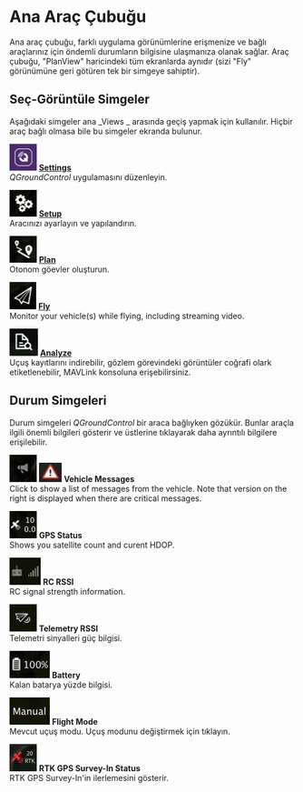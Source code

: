# Ana Araç Çubuğu

Ana araç çubuğu, farklı uygulama görünümlerine erişmenize ve bağlı araçlarınız için öndemli durumların bilgisine ulaşmanıza olanak sağlar.
Araç çubuğu, "PlanView" haricindeki tüm ekranlarda aynıdır (sizi "Fly" görünümüne geri götüren tek bir simgeye sahiptir).

## Seç-Görüntüle Simgeler

Aşağıdaki simgeler ana _Views _ arasında geçiş yapmak için kullanılır. Hiçbir araç bağlı olmasa bile bu simgeler ekranda bulunur.

![Ayarlar ekranı simgesi](../../../assets/toolbar/toolbar_view_select_settings.jpg) **[Settings](../settings_view/settings_view.md)** <br />_QGroundControl_ uygulamasını düzenleyin.

![Kurulum ekranı simgesi](../../../assets/toolbar/toolbar_view_select_setup.jpg) **[Setup](../setup_view/setup_view.md)** <br /> Aracınızı ayarlayın ve yapılandırın.

![Plan ekranı simgesi](../../../assets/toolbar/toolbar_view_select_plan.jpg) **[Plan](../plan_view/plan_view.md)** <br /> Otonom göevler oluşturun.

![Uçuş simgesi](../../../assets/toolbar/toolbar_view_select_fly.jpg) **[Fly](../fly_view/fly_view.md)** <br />Monitor your vehicle(s) while flying, including streaming video.

![Analiz simgesi](../../../assets/toolbar/toolbar_view_select_analyse.jpg) **[Analyze](../analyze_view/index.md)** <br /> Uçuş kayıtlarını indirebilir, gözlem görevindeki görüntüler coğrafi olark etiketlenebilir, MAVLink konsoluna erişebilirsiniz.

## Durum Simgeleri

Durum simgeleri _QGroundControl_ bir araca bağlıyken gözükür.
Bunlar araçla ilgili önemli bilgileri gösterir ve üstlerine tıklayarak daha ayrıntılı bilgilere erişilebilir.

![](../../../assets/toolbar/toolbar_status_message.jpg) ![yield](../../../assets/toolbar/toolbar_status_critical.jpg) **Vehicle Messages** <br />Click to show a list of messages from the vehicle. Note that version on the right is displayed when there are critical messages.

![](../../../assets/toolbar/toolbar_status_gps.jpg) **GPS Status** <br />Shows you satellite count and curent HDOP.

![](../../../assets/toolbar/toolbar_status_rc.jpg) **RC RSSI** <br />RC signal strength information.

![](../../../assets/toolbar/toolbar_status_telemetry.jpg) **Telemetry RSSI** <br />Telemetri sinyalleri güç bilgisi.

![](../../../assets/toolbar/toolbar_status_battery.jpg) **Battery** <br />Kalan batarya yüzde bilgisi.

![](../../../assets/toolbar/toolbar_status_flight_mode.jpg) **Flight Mode** <br />Mevcut uçuş modu. Uçuş modunu değiştirmek için tıklayın.

![](../../../assets/toolbar/toolbar_status_rtk_gps.jpg) **RTK GPS Survey-In Status** <br />RTK GPS Survey-In'in ilerlemesini gösterir.
